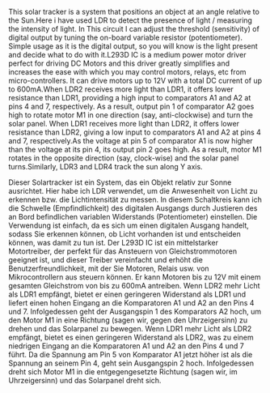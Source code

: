 This solar tracker is  a system that positions an object at an angle relative to the Sun.Here i have used LDR to detect the presence of light / measuring the intensity of light. In This circuit  I can  adjust the threshold (sensitivity) of digital output by tuning the on-board variable resistor (potentiometer). Simple usage as it is the digital output, so you will know is the light present and decide what to do with it.L293D  IC is a medium power motor driver perfect for driving DC Motors and this driver  greatly simplifies and increases the ease with which you may control motors, relays, etc from micro-controllers.  It can drive motors up to 12V with a total DC current of up to 600mA.When LDR2 receives more light than LDR1, it offers lower resistance than LDR1, providing a high input to comparators A1 and A2 at pins 4 and 7, respectively. As a result, output pin 1 of comparator A2 goes high to rotate motor M1 in one direction (say, anti-clockwise) and turn the solar panel. When LDR1 receives more light than LDR2, it offers lower resistance than LDR2, giving a low input to comparators A1 and A2 at pins 4 and 7, respectively.As the voltage at pin 5 of comparator A1 is now higher than the voltage at its pin 4, its output pin 2 goes high. As a result, motor M1 rotates in the opposite direction (say, clock-wise) and the solar panel turns.Similarly, LDR3 and LDR4 track the sun along Y axis.

Dieser Solartracker ist ein System, das ein Objekt relativ zur Sonne ausrichtet. Hier habe ich LDR verwendet, um die Anwesenheit von Licht zu erkennen bzw. die Lichtintensität zu messen. In diesem Schaltkreis kann ich die Schwelle (Empfindlichkeit) des digitalen Ausgangs durch Justieren des an Bord befindlichen variablen Widerstands (Potentiometer) einstellen. Die Verwendung ist einfach, da es sich um einen digitalen Ausgang handelt, sodass Sie erkennen können, ob Licht vorhanden ist und entscheiden können, was damit zu tun ist. Der L293D IC ist ein mittelstarker Motortreiber, der perfekt für das Ansteuern von Gleichstrommotoren geeignet ist, und dieser Treiber vereinfacht und erhöht die Benutzerfreundlichkeit, mit der Sie Motoren, Relais usw. von Mikrocontrollern aus steuern können. Er kann Motoren bis zu 12V mit einem gesamten Gleichstrom von bis zu 600mA antreiben. Wenn LDR2 mehr Licht als LDR1 empfängt, bietet er einen geringeren Widerstand als LDR1 und liefert einen hohen Eingang an die Komparatoren A1 und A2 an den Pins 4 und 7. Infolgedessen geht der Ausgangspin 1 des Komparators A2 hoch, um den Motor M1 in eine Richtung (sagen wir, gegen den Uhrzeigersinn) zu drehen und das Solarpanel zu bewegen. Wenn LDR1 mehr Licht als LDR2 empfängt, bietet es einen geringeren Widerstand als LDR2, was zu einem niedrigen Eingang an die Komparatoren A1 und A2 an den Pins 4 und 7 führt. Da die Spannung am Pin 5 von Komparator A1 jetzt höher ist als die Spannung an seinem Pin 4, geht sein Ausgangspin 2 hoch.  Infolgedessen dreht sich Motor M1 in die entgegengesetzte Richtung (sagen wir, im Uhrzeigersinn) und das Solarpanel dreht sich.


